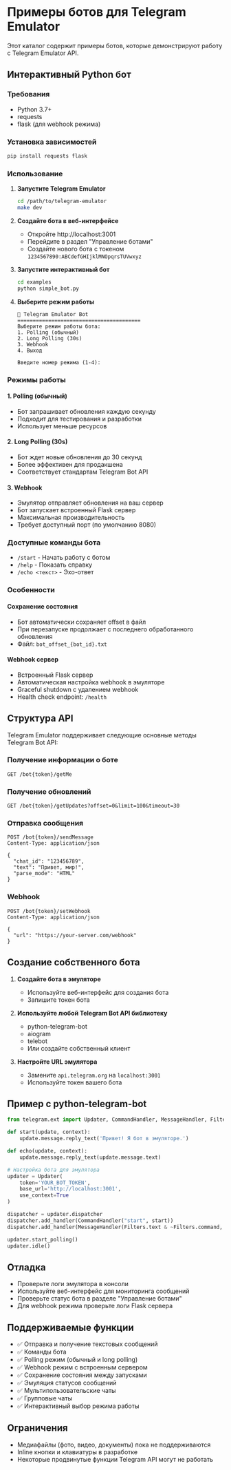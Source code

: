 # Примеры ботов для Telegram Emulator

Этот каталог содержит примеры ботов, которые демонстрируют работу с Telegram Emulator API.

## Интерактивный Python бот

### Требования
- Python 3.7+
- requests
- flask (для webhook режима)

### Установка зависимостей
```bash
pip install requests flask
```

### Использование

1. **Запустите Telegram Emulator**
   ```bash
   cd /path/to/telegram-emulator
   make dev
   ```

2. **Создайте бота в веб-интерфейсе**
   - Откройте http://localhost:3001
   - Перейдите в раздел "Управление ботами"
   - Создайте нового бота с токеном `1234567890:ABCdefGHIjklMNOpqrsTUVwxyz`

3. **Запустите интерактивный бот**
   ```bash
   cd examples
   python simple_bot.py
   ```

4. **Выберите режим работы**
   ```
   🤖 Telegram Emulator Bot
   ========================================
   Выберите режим работы бота:
   1. Polling (обычный)
   2. Long Polling (30s)
   3. Webhook
   4. Выход

   Введите номер режима (1-4):
   ```

### Режимы работы

#### 1. Polling (обычный)
- Бот запрашивает обновления каждую секунду
- Подходит для тестирования и разработки
- Использует меньше ресурсов

#### 2. Long Polling (30s)
- Бот ждет новые обновления до 30 секунд
- Более эффективен для продакшена
- Соответствует стандартам Telegram Bot API

#### 3. Webhook
- Эмулятор отправляет обновления на ваш сервер
- Бот запускает встроенный Flask сервер
- Максимальная производительность
- Требует доступный порт (по умолчанию 8080)

### Доступные команды бота
- `/start` - Начать работу с ботом
- `/help` - Показать справку
- `/echo <текст>` - Эхо-ответ

### Особенности

#### Сохранение состояния
- Бот автоматически сохраняет offset в файл
- При перезапуске продолжает с последнего обработанного обновления
- Файл: `bot_offset_{bot_id}.txt`

#### Webhook сервер
- Встроенный Flask сервер
- Автоматическая настройка webhook в эмуляторе
- Graceful shutdown с удалением webhook
- Health check endpoint: `/health`

## Структура API

Telegram Emulator поддерживает следующие основные методы Telegram Bot API:

### Получение информации о боте
```http
GET /bot{token}/getMe
```

### Получение обновлений
```http
GET /bot{token}/getUpdates?offset=0&limit=100&timeout=30
```

### Отправка сообщения
```http
POST /bot{token}/sendMessage
Content-Type: application/json

{
  "chat_id": "123456789",
  "text": "Привет, мир!",
  "parse_mode": "HTML"
}
```

### Webhook
```http
POST /bot{token}/setWebhook
Content-Type: application/json

{
  "url": "https://your-server.com/webhook"
}
```

## Создание собственного бота

1. **Создайте бота в эмуляторе**
   - Используйте веб-интерфейс для создания бота
   - Запишите токен бота

2. **Используйте любой Telegram Bot API библиотеку**
   - python-telegram-bot
   - aiogram
   - telebot
   - Или создайте собственный клиент

3. **Настройте URL эмулятора**
   - Замените `api.telegram.org` на `localhost:3001`
   - Используйте токен вашего бота

## Пример с python-telegram-bot

```python
from telegram.ext import Updater, CommandHandler, MessageHandler, Filters

def start(update, context):
    update.message.reply_text('Привет! Я бот в эмуляторе.')

def echo(update, context):
    update.message.reply_text(update.message.text)

# Настройка бота для эмулятора
updater = Updater(
    token='YOUR_BOT_TOKEN',
    base_url='http://localhost:3001',
    use_context=True
)

dispatcher = updater.dispatcher
dispatcher.add_handler(CommandHandler("start", start))
dispatcher.add_handler(MessageHandler(Filters.text & ~Filters.command, echo))

updater.start_polling()
updater.idle()
```

## Отладка

- Проверьте логи эмулятора в консоли
- Используйте веб-интерфейс для мониторинга сообщений
- Проверьте статус бота в разделе "Управление ботами"
- Для webhook режима проверьте логи Flask сервера

## Поддерживаемые функции

- ✅ Отправка и получение текстовых сообщений
- ✅ Команды бота
- ✅ Polling режим (обычный и long polling)
- ✅ Webhook режим с встроенным сервером
- ✅ Сохранение состояния между запусками
- ✅ Эмуляция статусов сообщений
- ✅ Мультипользовательские чаты
- ✅ Групповые чаты
- ✅ Интерактивный выбор режима работы

## Ограничения

- Медиафайлы (фото, видео, документы) пока не поддерживаются
- Inline кнопки и клавиатуры в разработке
- Некоторые продвинутые функции Telegram API могут не работать

